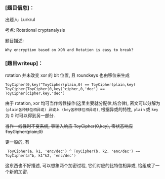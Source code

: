 ### [题目信息]：

出题人: Lurkrul

考点: Rotational cryptanalysis

题目描述:

```
Why encryption based on XOR and Rotation is easy to break?
```

### [题目writeup]：

rotation 并未改变 xor 的 bit 位置, 且 roundkeys 也由移位来生成

```
ToyCipher(0,key)^ToyCipher(plain,0) == ToyCipher(plain,key)
ToyCipher(ToyCipher(0,key)^cipher,0,'dec') == ToyCipher(cipher,key,'dec')
```

由于 rotation, xor 均可当作线性操作(这里主要就分配律,结合律), 密文可以分解为 `(plain各种移位相异或) 异或上 (key各种移位相异或)`, 根据异或的特性, `plain` 或 `key` 为 0 时可以得到另一部分. 

~~当作一线性时不变系统, 零输入响应 ToyCipher(0,key), 零状态响应 ToyCipher(plain,0)~~

更一般的, 有

```
 ToyCipher(a, k1, 'enc/dec') ^ ToyCipher(b, k2, 'enc/dec') == ToyCipher(a^b, k1^k2, 'enc/dec')
```

这东西也不好描述, 可以想象两个加密过程, 它们对应的比特位相异或, 恰组成了一个新的加密.

